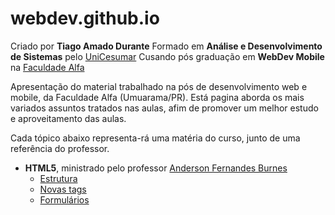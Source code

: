 # webdev.github.io

Criado por **Tiago Amado Durante**
Formado em **Análise e Desenvolvimento de Sistemas** pelo [UniCesumar](http://www.unicesumar.edu.br/site.php)
Cusando pós graduação em **WebDev Mobile** na [Faculdade Alfa](http://www.alfaumuarama.com.br/faculdade/)

Apresentação do material trabalhado na pós de desenvolvimento web e mobile, da Faculdade Alfa (Umuarama/PR). Está pagina aborda os mais variados assuntos tratados nas aulas, afim de promover um melhor estudo e aproveitamento das aulas.

Cada tópico abaixo representa-rá uma matéria do curso, junto de uma referência do professor.

- **HTML5**, ministrado pelo professor [Anderson Fernandes Burnes](http://professorburnes.com.br/index)
  - [Estrutura](./html5/estrutura.md)
  - [Novas tags](./html5/novas_tags.md)
  - [Formulários](./html5/forms.md)
